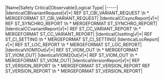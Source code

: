 ﻿

|Name|Safety Critical|Observable|Logical Type|
|-----|
|IdenticalCBIvariantRequest|√|×| REF ST_CBI_VARIANT_REQUEST \h  \* MERGEFORMAT ST_CBI_VARIANT_REQUEST|
|IdenticalCCsyncReport|√|×| REF ST_SYNCHRO_REPORT \h  \* MERGEFORMAT ST_SYNCHRO_REPORT|
|IdenticalCCvariantReport|√|×| REF ST_CC_VARIANT_REPORT \h  \* MERGEFORMAT ST_CC_VARIANT_REPORT|
|IdenticalCIsetting|√|×| REF ST_CI_SETTING \h  \* MERGEFORMAT ST_CI_SETTING|
|IdenticalLocReport|√|×| REF ST_LOC_REPORT \h  \* MERGEFORMAT ST_LOC_REPORT|
|IdenticalVIOM1Out|√|×| REF ST_VIOM_OUT \h  \* MERGEFORMAT ST_VIOM_OUT|
|IdenticalVIOM2Out|√|×| REF ST_VIOM_OUT \h  \* MERGEFORMAT ST_VIOM_OUT|
|IdenticalVersionReport|√|×| REF ST_VERSION_REPORT \h  \* MERGEFORMAT ST_VERSION_REPORT REF ST_VERSION_REPORT \h  \* MERGEFORMAT ST_VERSION_REPORT|

